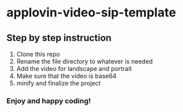 # applovin-video-sip-template
## Step by step instruction
1. Clone this repo
2. Rename the file directory to whatever is needed
3. Add the video for landscape and portrait 
4. Make sure that the video is base64
5. minify and finalize the project

### Enjoy and happy coding!